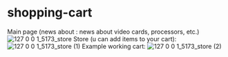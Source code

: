 ﻿# shopping-cart
Main page (news about : news about video cards, processors, etc.)
![127 0 0 1_5173_store](https://user-images.githubusercontent.com/81322767/235202283-51a3a693-b46c-4379-b83c-e8abd3bf9ccd.png)
Store (u can add items to your cart):
![127 0 0 1_5173_store (1)](https://user-images.githubusercontent.com/81322767/235202626-3a08966d-e498-4c80-9b38-5a5ae0e8ab4c.png)
Example working cart:
![127 0 0 1_5173_store (2)](https://user-images.githubusercontent.com/81322767/235202750-29bb3cf8-9ad6-469d-9d52-2a594d371072.png)


